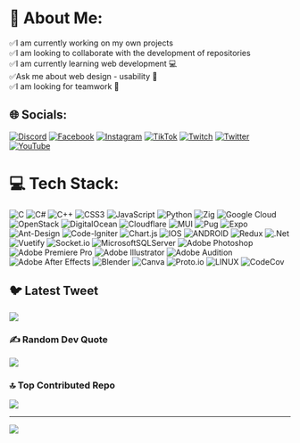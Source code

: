 # 💫 About Me:
✅I am currently working on my own projects<br>✅I am looking to collaborate with the development of repositories<br>✅I am currently learning web development 💻<br>✅Ask me about web design - usability 💬<br>✅I am looking for teamwork 🌟


## 🌐 Socials:
[![Discord](https://img.shields.io/badge/Discord-%237289DA.svg?logo=discord&logoColor=white)](https://discord.gg/GustavoTM#0175) [![Facebook](https://img.shields.io/badge/Facebook-%231877F2.svg?logo=Facebook&logoColor=white)](https://facebook.com/Gustavotm22102000) [![Instagram](https://img.shields.io/badge/Instagram-%23E4405F.svg?logo=Instagram&logoColor=white)](https://instagram.com/gatm_2210) [![TikTok](https://img.shields.io/badge/TikTok-%23000000.svg?logo=TikTok&logoColor=white)](https://tiktok.com/@gustavo221020) [![Twitch](https://img.shields.io/badge/Twitch-%239146FF.svg?logo=Twitch&logoColor=white)](https://twitch.tv/gustavotm22) [![Twitter](https://img.shields.io/badge/Twitter-%231DA1F2.svg?logo=Twitter&logoColor=white)](https://twitter.com/Gustavotm2210) [![YouTube](https://img.shields.io/badge/YouTube-%23FF0000.svg?logo=YouTube&logoColor=white)](https://youtube.com/@https://www.youtube.com/channel/UCrovazoGIAf_taq7FdMrPzA) 

# 💻 Tech Stack:
![C](https://img.shields.io/badge/c-%2300599C.svg?style=for-the-badge&logo=c&logoColor=white) ![C#](https://img.shields.io/badge/c%23-%23239120.svg?style=for-the-badge&logo=c-sharp&logoColor=white) ![C++](https://img.shields.io/badge/c++-%2300599C.svg?style=for-the-badge&logo=c%2B%2B&logoColor=white) ![CSS3](https://img.shields.io/badge/css3-%231572B6.svg?style=for-the-badge&logo=css3&logoColor=white) ![JavaScript](https://img.shields.io/badge/javascript-%23323330.svg?style=for-the-badge&logo=javascript&logoColor=%23F7DF1E) ![Python](https://img.shields.io/badge/python-3670A0?style=for-the-badge&logo=python&logoColor=ffdd54) ![Zig](https://img.shields.io/badge/Zig-%23F7A41D.svg?style=for-the-badge&logo=zig&logoColor=white) ![Google Cloud](https://img.shields.io/badge/Google%20Cloud-%234285F4.svg?style=for-the-badge&logo=google-cloud&logoColor=white) ![OpenStack](https://img.shields.io/badge/Openstack-%23f01742.svg?style=for-the-badge&logo=openstack&logoColor=white) ![DigitalOcean](https://img.shields.io/badge/DigitalOcean-%230167ff.svg?style=for-the-badge&logo=digitalOcean&logoColor=white) ![Cloudflare](https://img.shields.io/badge/Cloudflare-F38020?style=for-the-badge&logo=Cloudflare&logoColor=white) ![MUI](https://img.shields.io/badge/MUI-%230081CB.svg?style=for-the-badge&logo=material-ui&logoColor=white) ![Pug](https://img.shields.io/badge/Pug-FFF?style=for-the-badge&logo=pug&logoColor=A86454) ![Expo](https://img.shields.io/badge/expo-1C1E24?style=for-the-badge&logo=expo&logoColor=#D04A37) ![Ant-Design](https://img.shields.io/badge/-AntDesign-%230170FE?style=for-the-badge&logo=ant-design&logoColor=white) ![Code-Igniter](https://img.shields.io/badge/CodeIgniter-%23EF4223.svg?style=for-the-badge&logo=codeIgniter&logoColor=white) ![Chart.js](https://img.shields.io/badge/chart.js-F5788D.svg?style=for-the-badge&logo=chart.js&logoColor=white) ![IOS](https://img.shields.io/badge/IOS-%2320232a.svg?style=for-the-badge&logo=apple&logoColor=white) ![ANDROID](https://img.shields.io/badge/android-%2320232a.svg?style=for-the-badge&logo=android&logoColor=%a4c639) ![Redux](https://img.shields.io/badge/redux-%23593d88.svg?style=for-the-badge&logo=redux&logoColor=white) ![.Net](https://img.shields.io/badge/.NET-5C2D91?style=for-the-badge&logo=.net&logoColor=white) ![Vuetify](https://img.shields.io/badge/Vuetify-1867C0?style=for-the-badge&logo=vuetify&logoColor=AEDDFF) ![Socket.io](https://img.shields.io/badge/Socket.io-black?style=for-the-badge&logo=socket.io&badgeColor=010101) ![MicrosoftSQLServer](https://img.shields.io/badge/Microsoft%20SQL%20Sever-CC2927?style=for-the-badge&logo=microsoft%20sql%20server&logoColor=white) ![Adobe Photoshop](https://img.shields.io/badge/adobephotoshop-%2331A8FF.svg?style=for-the-badge&logo=adobephotoshop&logoColor=white) ![Adobe Premiere Pro](https://img.shields.io/badge/Adobe%20Premiere%20Pro-9999FF.svg?style=for-the-badge&logo=Adobe%20Premiere%20Pro&logoColor=white) ![Adobe Illustrator](https://img.shields.io/badge/adobeillustrator-%23FF9A00.svg?style=for-the-badge&logo=adobeillustrator&logoColor=white) ![Adobe Audition](https://img.shields.io/badge/Adobe%20Audition-9999FF.svg?style=for-the-badge&logo=Adobe%20Audition&logoColor=white) ![Adobe After Effects](https://img.shields.io/badge/Adobe%20After%20Effects-9999FF.svg?style=for-the-badge&logo=Adobe%20After%20Effects&logoColor=white) ![Blender](https://img.shields.io/badge/blender-%23F5792A.svg?style=for-the-badge&logo=blender&logoColor=white) ![Canva](https://img.shields.io/badge/Canva-%2300C4CC.svg?style=for-the-badge&logo=Canva&logoColor=white) ![Proto.io](https://img.shields.io/badge/Proto.io-161637?style=for-the-badge&logo=proto.io&logoColor=00e5ff) ![LINUX](https://img.shields.io/badge/Linux-FCC624?style=for-the-badge&logo=linux&logoColor=black) ![CodeCov](https://img.shields.io/badge/codecov-%23ff0077.svg?style=for-the-badge&logo=codecov&logoColor=white)


## 🐦 Latest Tweet
[![](https://gtce.itsvg.in/api?username=Gustavotm2210)](https://github.com/VishwaGauravIn/github-twitter-card-embed)

### ✍️ Random Dev Quote
![](https://quotes-github-readme.vercel.app/api?type=horizontal&theme=radical)

### 🔝 Top Contributed Repo
![](https://github-contributor-stats.vercel.app/api?username=GustavoTM22&limit=5&theme=dark&combine_all_yearly_contributions=true)

---
[![](https://visitcount.itsvg.in/api?id=GustavoTM22&icon=0&color=1)](https://visitcount.itsvg.in)

<!-- Proudly created with GPRM ( https://gprm.itsvg.in ) -->
